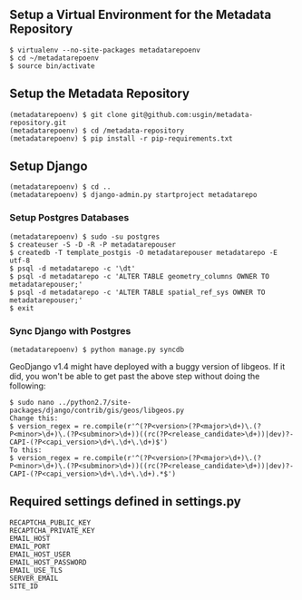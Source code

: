 ## Setup a Virtual Environment for the Metadata Repository

    $ virtualenv --no-site-packages metadatarepoenv
    $ cd ~/metadatarepoenv
    $ source bin/activate

## Setup the Metadata Repository

    (metadatarepoenv) $ git clone git@github.com:usgin/metadata-repository.git
    (metadatarepoenv) $ cd /metadata-repository
    (metadatarepoenv) $ pip install -r pip-requirements.txt

## Setup Django

    (metadatarepoenv) $ cd ..
    (metadatarepoenv) $ django-admin.py startproject metadatarepo

### Setup Postgres Databases

    (metadatarepoenv) $ sudo -su postgres
    $ createuser -S -D -R -P metadatarepouser
    $ createdb -T template_postgis -O metadatarepouser metadatarepo -E utf-8
    $ psql -d metadatarepo -c '\dt'
    $ psql -d metadatarepo -c 'ALTER TABLE geometry_columns OWNER TO metadatarepouser;'
    $ psql -d metadatarepo -c 'ALTER TABLE spatial_ref_sys OWNER TO metadatarepouser;'
    $ exit

### Sync Django with Postgres

    (metadatarepoenv) $ python manage.py syncdb

GeoDjango v1.4 might have deployed with a buggy version of libgeos.  If it did, you won't be able to get past the above step without doing the following:

    $ sudo nano ../python2.7/site-packages/django/contrib/gis/geos/libgeos.py
    Change this:
    $ version_regex = re.compile(r'^(?P<version>(?P<major>\d+)\.(?P<minor>\d+)\.(?P<subminor>\d+))((rc(?P<release_candidate>\d+))|dev)?-CAPI-(?P<capi_version>\d+\.\d+\.\d+)$')
    To this:
    $ version_regex = re.compile(r'^(?P<version>(?P<major>\d+)\.(?P<minor>\d+)\.(?P<subminor>\d+))((rc(?P<release_candidate>\d+))|dev)?-CAPI-(?P<capi_version>\d+\.\d+\.\d+).*$')

## Required settings defined in settings.py
	RECAPTCHA_PUBLIC_KEY
	RECAPTCHA_PRIVATE_KEY
	EMAIL_HOST
	EMAIL_PORT
	EMAIL_HOST_USER
	EMAIL_HOST_PASSWORD
	EMAIL_USE_TLS
	SERVER_EMAIL
	SITE_ID
